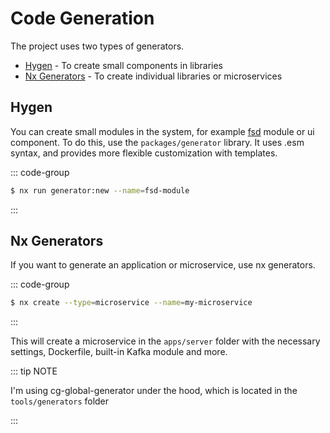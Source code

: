 # Code Generation 

The project uses two types of generators.

- [Hygen](https://www.hygen.io/docs/quick-start) - To create small components in libraries
- [Nx Generators](https://nx.dev/extending-nx/recipes/local-generators) - To create individual libraries or microservices

## Hygen

You can create small modules in the system, for example [fsd](https://feature-sliced.design/) module or ui component.
To do this, use the `packages/generator` library. It uses .esm syntax, and 
provides more flexible customization with templates.

::: code-group

```sh
$ nx run generator:new --name=fsd-module
```

:::

## Nx Generators

If you want to generate an application or microservice, use nx generators.

::: code-group

```sh
$ nx create --type=microservice --name=my-microservice
```

:::

This will create a microservice in the `apps/server` folder with the necessary settings, 
Dockerfile, built-in Kafka module and more.

::: tip NOTE

I'm using cg-global-generator under the hood, which is located in the `tools/generators` folder

:::

